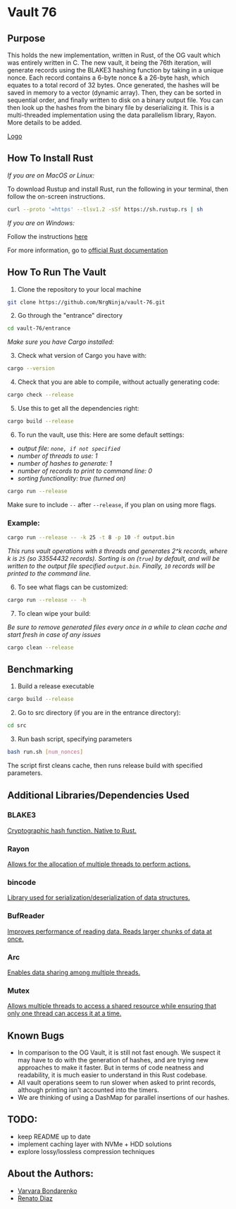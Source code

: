 # Vault 76
## Purpose

This holds the new implementation, written in Rust, of the OG vault which was entirely written in C. The new vault, it being the 76th iteration, will generate records using the BLAKE3 hashing function by taking in a unique nonce. Each record contains a 6-byte nonce & a 26-byte hash, which equates to a total record of 32 bytes. Once generated, the hashes will be saved in memory to a vector (dynamic array). Then, they can be sorted in sequential order, and finally written to disk on a binary output file. You can then look up the hashes from the binary file by deserializing it. This is a multi-threaded implementation using the data parallelism library, Rayon. More details to be added.

[Logo](https://drive.google.com/file/d/13utk5G9_SNyEJShodPVpur2Xc5J6A6EU/view?usp=sharing)

## How To Install Rust
*If you are on MacOS or Linux:*

To download Rustup and install Rust, run the following in your terminal, then follow the on-screen instructions.

```bash
curl --proto '=https' --tlsv1.2 -sSf https://sh.rustup.rs | sh
```

*If you are on Windows:*

Follow the instructions [here](https://www.rust-lang.org/tools/install)

For more information, go to [official Rust documentation](https://doc.rust-lang.org/book/ch01-01-installation.html)

## How To Run The Vault
1. Clone the repository to your local machine
```bash
git clone https://github.com/NrgNinja/vault-76.git
```
2. Go through the "entrance" directory
```bash
cd vault-76/entrance
```
*Make sure you have Cargo installed:*

3. Check what version of Cargo you have with:
```bash
cargo --version
```

4. Check that you are able to compile, without actually generating code:
```bash
cargo check --release
```

5. Use this to get all the dependencies right:
```bash
cargo build --release
```
6. To run the vault, use this:
Here are some default settings:
* *output file: `none, if not specified`*
* *number of threads to use: 1*
* *number of hashes to generate: 1* 
* *number of records to print to command line: 0*
* *sorting functionality: true (turned on)*
```bash
cargo run --release
```
Make sure to include `--` after `--release`, if you plan on using more flags.

### Example:
```bash
cargo run --release -- -k 25 -t 8 -p 10 -f output.bin
```
*This runs vault operations with `8` threads and generates 2^k records, where k is `25` (so 33554432  records). Sorting is on (`true`) by default, and will be written to the output file specified `output.bin`. Finally, `10` records will be printed to the command line.*

6. To see what flags can be customized:
```bash
cargo run --release -- -h
```

7. To clean wipe your build:

*Be sure to remove generated files every once in a while to clean cache and start fresh in case of any issues*
```bash
cargo clean --release
```

## Benchmarking
1. Build a release executable
```bash
cargo build --release
```
2. Go to src directory (if you are in the entrance directory):
```bash
cd src
```
3. Run bash script, specifying parameters
```bash
bash run.sh [num_nonces]
```
The script first cleans cache, then runs release build with specified parameters. 


## Additional Libraries/Dependencies Used 
### BLAKE3
[Cryptographic hash function. Native to Rust.](https://github.com/BLAKE3-team/BLAKE3) 

### Rayon
[Allows for the allocation of multiple threads to perform actions.](https://github.com/rayon-rs/rayon)

### bincode
[Library used for serialization/deserialization of data structures.](https://github.com/bincode-org/bincode)

### BufReader
[Improves performance of reading data. Reads larger chunks of data at once.](https://doc.rust-lang.org/std/io/struct.BufReader.html) 

### Arc
[Enables data sharing among multiple threads.](https://doc.rust-lang.org/std/sync/struct.Arc.html)

### Mutex
[Allows multiple threads to access a shared resource while ensuring that only one thread can access it at a time.](https://doc.rust-lang.org/std/sync/struct.Mutex.html)

## Known Bugs
* In comparison to the OG Vault, it is still not fast enough. We suspect it may have to do with the generation of hashes, and are trying new approaches to make it faster. But in terms of code neatness and readability, it is much easier to understand in this Rust codebase.
* All vault operations seem to run slower when asked to print records, although printing isn't accounted into the timers. 
* We are thinking of using a DashMap for parallel insertions of our hashes. 

## TODO:
* keep README up to date 
* implement caching layer with NVMe + HDD solutions
* explore lossy/lossless compression techniques

## About the Authors:
* [Varvara Bondarenko](varvara.bondarenko14@gmail.com) 
* [Renato Diaz](https://www.linkedin.com/in/renato-diaz/)
